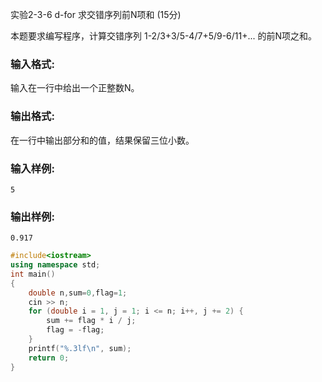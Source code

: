 实验2-3-6 d-for 求交错序列前N项和 (15分)

本题要求编写程序，计算交错序列 1-2/3+3/5-4/7+5/9-6/11+... 的前N项之和。

### 输入格式:

输入在一行中给出一个正整数N。

### 输出格式:

在一行中输出部分和的值，结果保留三位小数。

### 输入样例:

```in
5
```

### 输出样例:

```
0.917
```



```c++
#include<iostream>
using namespace std;
int main()
{
	double n,sum=0,flag=1;
	cin >> n;
	for (double i = 1, j = 1; i <= n; i++, j += 2) {
		sum += flag * i / j;
		flag = -flag;
	}
	printf("%.3lf\n", sum);
	return 0;
}
```

